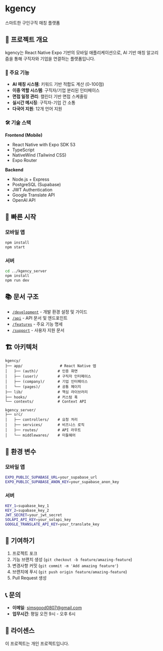 # kgency

스마트한 구인구직 매칭 플랫폼

## 📱 프로젝트 개요

kgency는 React Native Expo 기반의 모바일 애플리케이션으로, AI 기반 매칭 알고리즘을 통해 구직자와 기업을 연결하는 플랫폼입니다.

### 🎯 주요 기능

- **AI 매칭 시스템**: 키워드 기반 적합도 계산 (0-100점)
- **이중 역할 시스템**: 구직자/기업 분리된 인터페이스
- **면접 일정 관리**: 캘린더 기반 면접 스케줄링
- **실시간 메시징**: 구직자-기업 간 소통
- **다국어 지원**: 12개 언어 지원

### 🛠 기술 스택

**Frontend (Mobile)**
- React Native with Expo SDK 53
- TypeScript
- NativeWind (Tailwind CSS)
- Expo Router

**Backend**
- Node.js + Express
- PostgreSQL (Supabase)
- JWT Authentication
- Google Translate API
- OpenAI API

## 🚀 빠른 시작

### 모바일 앱
```bash
npm install
npm start
```

### 서버
```bash
cd ../kgency_server
npm install
npm run dev
```

## 📚 문서 구조

- [`/development`](./development/) - 개발 환경 설정 및 가이드
- [`/api`](./api/) - API 문서 및 엔드포인트
- [`/features`](./features/) - 주요 기능 명세
- [`/support`](./support/) - 사용자 지원 문서

## 🏗 아키텍처

```
kgency/
├── app/                 # React Native 앱
│   ├── (auth)/         # 인증 화면
│   ├── (user)/         # 구직자 인터페이스
│   ├── (company)/      # 기업 인터페이스
│   └── (pages)/        # 공통 페이지
├── lib/                # 핵심 라이브러리
├── hooks/              # 커스텀 훅
└── contexts/           # Context API

kgency_server/
├── src/
│   ├── controllers/    # 요청 처리
│   ├── services/       # 비즈니스 로직
│   ├── routes/         # API 라우트
│   └── middlewares/    # 미들웨어
```

## 🔑 환경 변수

### 모바일 앱
```bash
EXPO_PUBLIC_SUPABASE_URL=your_supabase_url
EXPO_PUBLIC_SUPABASE_ANON_KEY=your_supabase_anon_key
```

### 서버
```bash
KEY_1=supabase_key_1
KEY_2=supabase_key_2
JWT_SECRET=your_jwt_secret
SOLAPI_API_KEY=your_solapi_key
GOOGLE_TRANSLATE_API_KEY=your_translate_key
```

## 🤝 기여하기

1. 프로젝트 포크
2. 기능 브랜치 생성 (`git checkout -b feature/amazing-feature`)
3. 변경사항 커밋 (`git commit -m 'Add amazing feature'`)
4. 브랜치에 푸시 (`git push origin feature/amazing-feature`)
5. Pull Request 생성

## 📞 문의

- **이메일**: simsgood0807@gmail.com
- **업무시간**: 평일 오전 9시 - 오후 6시

## 📄 라이센스

이 프로젝트는 개인 프로젝트입니다.